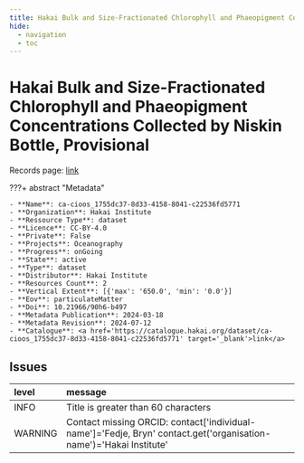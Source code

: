 ```yaml
---
title: Hakai Bulk and Size-Fractionated Chlorophyll and Phaeopigment Concentrations Collected by Niskin Bottle, Provisional
hide:
  - navigation
  - toc
---
```


# Hakai Bulk and Size-Fractionated Chlorophyll and Phaeopigment Concentrations Collected by Niskin Bottle, Provisional

Records page: <a href='https://catalogue.hakai.org/dataset/ca-cioos_1755dc37-8d33-4158-8041-c22536fd5771' target='_blank'>link</a>

???+ abstract "Metadata"

    - **Name**: ca-cioos_1755dc37-8d33-4158-8041-c22536fd5771 
    - **Organization**: Hakai Institute 
    - **Ressource Type**: dataset 
    - **Licence**: CC-BY-4.0 
    - **Private**: False 
    - **Projects**: Oceanography 
    - **Progress**: onGoing 
    - **State**: active 
    - **Type**: dataset 
    - **Distributor**: Hakai Institute 
    - **Resources Count**: 2 
    - **Vertical Extent**: [{'max': '650.0', 'min': '0.0'}] 
    - **Eov**: particulateMatter 
    - **Doi**: 10.21966/90h6-b497 
    - **Metadata Publication**: 2024-03-18 
    - **Metadata Revision**: 2024-07-12 
    - **Catalogue**: <a href='https://catalogue.hakai.org/dataset/ca-cioos_1755dc37-8d33-4158-8041-c22536fd5771' target='_blank'>link</a> 

<div id='map'></div>




## Issues
| level   | message                                                                                                            |
|:--------|:-------------------------------------------------------------------------------------------------------------------|
| INFO    | Title is greater than 60 characters                                                                                |
| WARNING | Contact missing ORCID: contact['individual-name']='Fedje, Bryn' contact.get('organisation-name')='Hakai Institute' |


<script>
   document.addEventListener("DOMContentLoaded", function() {
    var map = L.map('map').setView([51.505, -125.09], 5);
    L.tileLayer('https://tile.openstreetmap.org/{z}/{x}/{y}.png', {
        maxZoom: 19,
        attribution: '&copy; <a href="http://www.openstreetmap.org/copyright">OpenStreetMap</a>'
    }).addTo(map);
    var geojsonFeature = {
        "type": "Feature",
        "properties": {
            "name" : "Hakai Bulk and Size-Fractionated Chlorophyll and Phaeopigment Concentrations Collected by Niskin Bottle, Provisional"
        },
        "geometry": {'type': 'Polygon', 'coordinates': [[[-128.5, 52.27], [-127.4, 52.21], [-127.2, 51.66], [-125.6, 51.13], [-124.8, 50.96], [-124.1, 50.43], [-124.7, 49.98], [-124.9, 49.8], [-126.7, 50.45], [-128.1, 51.37], [-128.4, 51.69], [-128.5, 52.27]]]}
    }
    L.geoJSON(geojsonFeature).addTo(map);
   })
</script>
